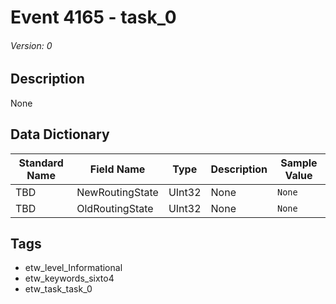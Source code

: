 # Event 4165 - task_0
###### Version: 0

## Description
None

## Data Dictionary
|Standard Name|Field Name|Type|Description|Sample Value|
|---|---|---|---|---|
|TBD|NewRoutingState|UInt32|None|`None`|
|TBD|OldRoutingState|UInt32|None|`None`|

## Tags
* etw_level_Informational
* etw_keywords_sixto4
* etw_task_task_0